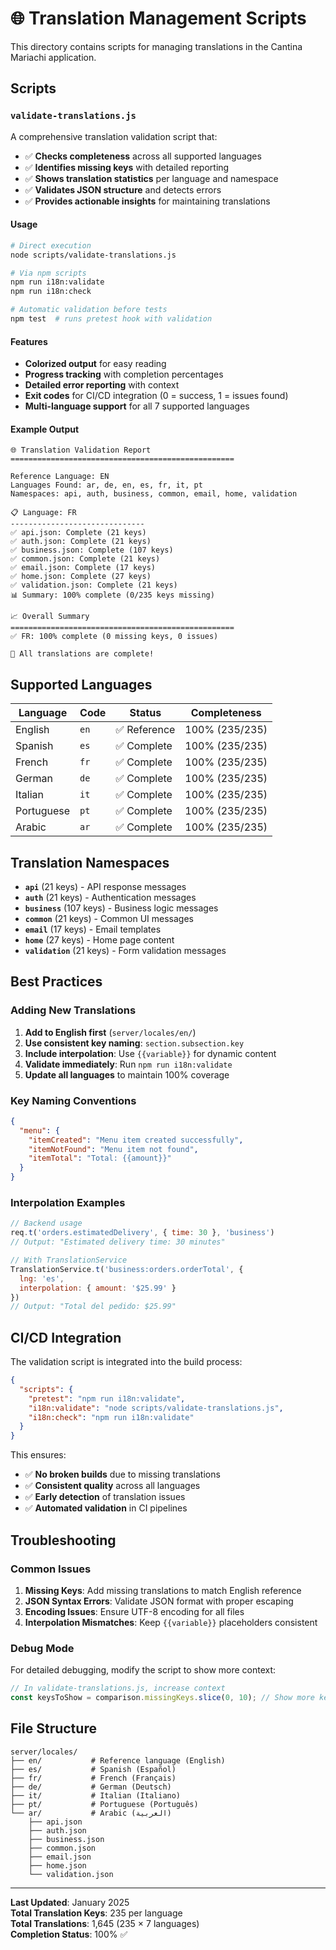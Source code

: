 # 🌐 Translation Management Scripts

This directory contains scripts for managing translations in the Cantina Mariachi application.

## Scripts

### `validate-translations.js`

A comprehensive translation validation script that:

- ✅ **Checks completeness** across all supported languages
- ✅ **Identifies missing keys** with detailed reporting
- ✅ **Shows translation statistics** per language and namespace
- ✅ **Validates JSON structure** and detects errors
- ✅ **Provides actionable insights** for maintaining translations

#### Usage

```bash
# Direct execution
node scripts/validate-translations.js

# Via npm scripts
npm run i18n:validate
npm run i18n:check

# Automatic validation before tests
npm test  # runs pretest hook with validation
```

#### Features

- **Colorized output** for easy reading
- **Progress tracking** with completion percentages  
- **Detailed error reporting** with context
- **Exit codes** for CI/CD integration (0 = success, 1 = issues found)
- **Multi-language support** for all 7 supported languages

#### Example Output

```
🌐 Translation Validation Report
==================================================

Reference Language: EN
Languages Found: ar, de, en, es, fr, it, pt
Namespaces: api, auth, business, common, email, home, validation

📋 Language: FR
------------------------------
✅ api.json: Complete (21 keys)
✅ auth.json: Complete (21 keys)
✅ business.json: Complete (107 keys)
✅ common.json: Complete (21 keys)
✅ email.json: Complete (17 keys)
✅ home.json: Complete (27 keys)
✅ validation.json: Complete (21 keys)
📊 Summary: 100% complete (0/235 keys missing)

📈 Overall Summary
==================================================
✅ FR: 100% complete (0 missing keys, 0 issues)

🎉 All translations are complete!
```

## Supported Languages

| Language | Code | Status | Completeness |
|----------|------|--------|--------------|
| English | `en` | ✅ Reference | 100% (235/235) |
| Spanish | `es` | ✅ Complete | 100% (235/235) |
| French | `fr` | ✅ Complete | 100% (235/235) |
| German | `de` | ✅ Complete | 100% (235/235) |
| Italian | `it` | ✅ Complete | 100% (235/235) |
| Portuguese | `pt` | ✅ Complete | 100% (235/235) |
| Arabic | `ar` | ✅ Complete | 100% (235/235) |

## Translation Namespaces

- **`api`** (21 keys) - API response messages
- **`auth`** (21 keys) - Authentication messages  
- **`business`** (107 keys) - Business logic messages
- **`common`** (21 keys) - Common UI messages
- **`email`** (17 keys) - Email templates
- **`home`** (27 keys) - Home page content
- **`validation`** (21 keys) - Form validation messages

## Best Practices

### Adding New Translations

1. **Add to English first** (`server/locales/en/`)
2. **Use consistent key naming**: `section.subsection.key`
3. **Include interpolation**: Use `{{variable}}` for dynamic content
4. **Validate immediately**: Run `npm run i18n:validate`
5. **Update all languages** to maintain 100% coverage

### Key Naming Conventions

```json
{
  "menu": {
    "itemCreated": "Menu item created successfully",
    "itemNotFound": "Menu item not found",
    "itemTotal": "Total: {{amount}}"
  }
}
```

### Interpolation Examples

```javascript
// Backend usage
req.t('orders.estimatedDelivery', { time: 30 }, 'business')
// Output: "Estimated delivery time: 30 minutes"

// With TranslationService
TranslationService.t('business:orders.orderTotal', { 
  lng: 'es', 
  interpolation: { amount: '$25.99' } 
})
// Output: "Total del pedido: $25.99"
```

## CI/CD Integration

The validation script is integrated into the build process:

```json
{
  "scripts": {
    "pretest": "npm run i18n:validate",
    "i18n:validate": "node scripts/validate-translations.js",
    "i18n:check": "npm run i18n:validate"
  }
}
```

This ensures:
- ✅ **No broken builds** due to missing translations
- ✅ **Consistent quality** across all languages
- ✅ **Early detection** of translation issues
- ✅ **Automated validation** in CI pipelines

## Troubleshooting

### Common Issues

1. **Missing Keys**: Add missing translations to match English reference
2. **JSON Syntax Errors**: Validate JSON format with proper escaping
3. **Encoding Issues**: Ensure UTF-8 encoding for all files
4. **Interpolation Mismatches**: Keep `{{variable}}` placeholders consistent

### Debug Mode

For detailed debugging, modify the script to show more context:

```javascript
// In validate-translations.js, increase context
const keysToShow = comparison.missingKeys.slice(0, 10); // Show more keys
```

## File Structure

```
server/locales/
├── en/           # Reference language (English)
├── es/           # Spanish (Español)  
├── fr/           # French (Français)
├── de/           # German (Deutsch)
├── it/           # Italian (Italiano)
├── pt/           # Portuguese (Português)
└── ar/           # Arabic (العربية)
    ├── api.json
    ├── auth.json
    ├── business.json
    ├── common.json
    ├── email.json
    ├── home.json
    └── validation.json
```

---

**Last Updated**: January 2025  
**Total Translation Keys**: 235 per language  
**Total Translations**: 1,645 (235 × 7 languages)  
**Completion Status**: 100% ✅